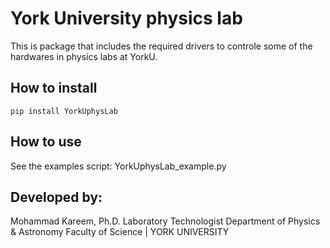 # York University physics lab

This is package that includes the required drivers to controle some of the hardwares in physics labs at YorkU.

## How to install

```pip install YorkUphysLab```

## How to use

See the examples script: YorkUphysLab_example.py


## Developed by:

Mohammad Kareem, Ph.D.
Laboratory Technologist
Department of Physics & Astronomy
Faculty of Science | YORK UNIVERSITY